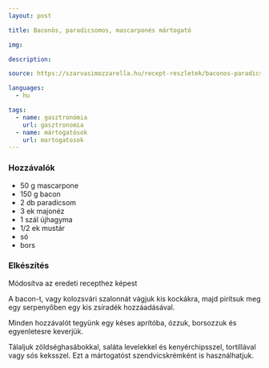 ```yaml
---
layout: post

title: Baconös, paradicsomos, mascarponés mártogató

img:

description:

source: https://szarvasimozzarella.hu/recept-reszletek/baconos-paradicsomos-mascarpones-martogatos

languages:
  - hu

tags:
  - name: gasztronómia
    url: gasztronomia
  - name: mártogatósok
    url: martogatosok
---
```


### Hozzávalók
 - 50 g mascarpone
 - 150 g bacon
 - 2 db paradicsom 
 - 3 ek majonéz
 - 1 szál újhagyma
 - 1/2 ek mustár
 - só
 - bors


### Elkészítés
Módosítva az eredeti recepthez képest

A bacon-t, vagy kolozsvári szalonnát vágjuk kis kockákra, majd pirítsuk meg egy 
 serpenyőben egy kis zsiradék hozzáadásával.

Minden hozzávalót tegyünk egy késes aprítóba, ózzuk, borsozzuk és egyenletesre
 keverjük.

Tálaljuk zöldséghasábokkal, saláta levelekkel és kenyérchipsszel, tortillával 
 vagy sós keksszel. Ezt a mártogatóst szendvicskrémként is használhatjuk.
